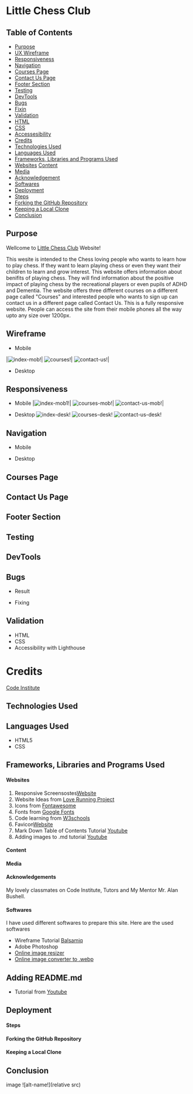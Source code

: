 # Little Chess Club

## Table of Contents
 + [Purpose](#purpose)
 + [UX Wireframe](#wireframe)
 + [Responsiveness](#responsiveness)
 + [Navigation](#navigation)
 + [Courses Page](#courses-page)
 + [Contact Us Page](#contact-us-page)
 + [Footer Section](#footer-section)
 + [Testing](#testing)
 + [DevTools](#devtools)
 + [Bugs](#bugs)
 + [Fixin](#fixing)
 + [Validation](#validation)
 + [HTML](#html)
 + [CSS](#css)
 + [Accessesibility](#testing)
 + [Credits](#bugs)
 + [Technologies Used](#fixing)
 + [Languages Used](#validation)
 + [Frameworks, Libraries and Programs Used](#frameworks-libraries-and-programs-used)
 + [Websites](#websitesss)
 [Content](#footer-section)
 + [Media](#testing)
 + [Acknowledgement](#bugs)
 + [Softwares](#fixing)
 + [Deployment](#html)
 + [Steps](#css)
 + [Forking the GitHub Repository](#testing)
 + [Keeping a Local Clone](#bugs)
 + [Conclusion](#conclusion)
 
## Purpose
Wellcome to [Little Chess Club](https://abdurrahimb.github.io/chess-club/) Website!

This wesite is intended to the Chess loving people who wants to learn how to play chess. If they want to learn playing chess or even they want their children to learn and grow interest. This website offers information about benifits of playing chess. They will find information about the positive impact of playing chess by the recreational players or even pupils of ADHD and Dementia. The website offers three different courses on a different page called "Courses" and interested people who wants to sign up can contact us in a different page called Contact Us. This is a fully responsive website. People can access the site from their mobile phones all the way upto any size over 1200px.

## Wireframe
  + Mobile 

|![index-mob!](assets/images/wireframe/index-mob.png)| ![courses!](assets/images/wireframe/courses.png)| ![contact-us!](assets/images/wireframe/contact-us.png)|



  + Desktop

## Responsiveness
  + Mobile
|![index-mob1!](assets/images/screenshots/index-mob1.png)| ![courses-mob!](assets/images/screenshots/courses-mob.png)| ![contact-us-mob!](assets/images/screenshots/contact-us-mob.png)|

  + Desktop
![index-desk!](assets/images/screenshots/index-desk.png)
![courses-desk!](assets/images/screenshots/courses-desk.png)
![contact-us-desk!](assets/images/screenshots/contact-us-desk.png)

## Navigation
  + Mobile


  + Desktop

## Courses Page

## Contact Us Page

## Footer Section

## Testing

## DevTools

## Bugs
  + Result


  + Fixing

## Validation

+ HTML
+ CSS
+ Accessibility with Lighthouse

# Credits
[Code Institute]()

## Technologies Used
## Languages Used
  + HTML5
  + CSS

## Frameworks, Libraries and Programs Used
#### Websites
1. Responsive Screensostes[Website](https://ui.dev/amiresponsive)
2. Website Ideas from [Love Running Project](https://abdurrahimb.github.io/Love-Running/)
3. Icons from [Fontawesome](https://fontawesome.com/)
4. Fonts from [Google Fonts](https://fonts.google.com/)
5. Code learning from [W3schools](https://www.w3schools.com/)
6. Favicon[Website]()
7. Mark Down Table of Contents Tutorial [Youtube](https://www.youtube.com/watch?v=EKqhENATIKg)
8. Adding images to .md tutorial [Youtube](https://www.youtube.com/watch?v=Ljj1wGFJqPY)

#### Content
#### Media
#### Acknowledgements
My lovely classmates on Code Institute, Tutors and My Mentor Mr. Alan Bushell. 

#### Softwares
I have used different softwares to prepare this site. Here are the used softwares
  + Wireframe Tutorial [Balsamiq](https://www.youtube.com/watch?v=E5Z1QOly72E)
  + Adobe Photoshop
  + [Online image resizer]()
  + [Online image converter to .webp]()

## Adding README.md
  + Tutorial from [Youtube](https://www.youtube.com/watch?v=M8ra1n2oiTY)
## Deployment
#### Steps
#### Forking the GitHub Repository

#### Keeping a Local Clone

## Conclusion
image 
![alt-name!](relative src)
